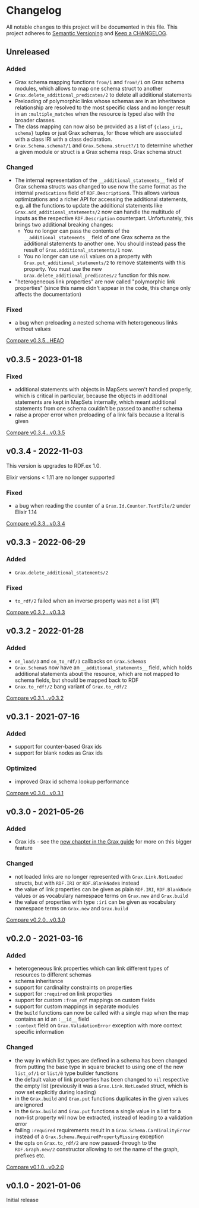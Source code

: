 # Changelog

All notable changes to this project will be documented in this file.
This project adheres to [Semantic Versioning](http://semver.org/) and
[Keep a CHANGELOG](http://keepachangelog.com).


## Unreleased

### Added

- Grax schema mapping functions `from/1` and `from!/1` on Grax schema modules,
  which allows to map one schema struct to another
- `Grax.delete_additional_predicates/2` to delete all additional statements
- Preloading of polymorphic links whose schemas are in an inheritance
  relationship are resolved to the most specific class and no longer result in
  an `:multiple_matches` when the resource is typed also with the broader classes.
- The class mapping can now also be provided as a list of `{class_iri, schema}`
  tuples or just Grax schemas, for those which are associated with a class IRI
  with a class declaration.
- `Grax.Schema.schema?/1` and `Grax.Schema.struct?/1` to determine whether a given
  module or struct is a Grax schema resp. Grax schema struct

### Changed

- The internal representation of the `__additional_statements__` field of Grax 
  schema structs was changed to use now the same format as the internal
  `predications` field of `RDF.Description`s. This allows various optimizations 
  and a richer API for accessing the additional statements, e.g. all the 
  functions to update the additional statements like `Grax.add_additional_statements/2`
  now can handle the multitude of inputs as the respective `RDF.Description`
  counterpart. Unfortunately, this brings two additional breaking changes:
  - You no longer can pass the contents of the `__additional_statements__` 
    field of one Grax schema as the additional statements to another one.
    You should instead pass the result of `Grax.additional_statements/1` now.
  - You no longer can use `nil` values on a property with `Grax.put_additional_statements/2`
    to remove statements with this property. You must use the new 
    `Grax.delete_additional_predicates/2` function for this now.
- "heterogeneous link properties" are now called "polymorphic link properties"
  (since this name didn't appear in the code, this change only affects the documentation)

### Fixed

- a bug when preloading a nested schema with heterogeneous links without values


[Compare v0.3.5...HEAD](https://github.com/rdf-elixir/grax/compare/v0.3.5...HEAD)



## v0.3.5 - 2023-01-18

### Fixed

- additional statements with objects in MapSets weren't handled properly, which
  is critical in particular, because the objects in additional statements are kept
  in MapSets internally, which meant additional statements from one schema couldn't
  be passed to another schema
- raise a proper error when preloading of a link fails because a literal is given


[Compare v0.3.4...v0.3.5](https://github.com/rdf-elixir/grax/compare/v0.3.4...v0.3.5)



## v0.3.4 - 2022-11-03

This version is upgrades to RDF.ex 1.0.

Elixir versions < 1.11 are no longer supported


### Fixed

- a bug when reading the counter of a `Grax.Id.Counter.TextFile/2` under Elixir 1.14


[Compare v0.3.3...v0.3.4](https://github.com/rdf-elixir/grax/compare/v0.3.3...v0.3.4)



## v0.3.3 - 2022-06-29

### Added

- `Grax.delete_additional_statements/2`

### Fixed

- `to_rdf/2` failed when an inverse property was not a list (#1)


[Compare v0.3.2...v0.3.3](https://github.com/rdf-elixir/grax/compare/v0.3.2...v0.3.3)



## v0.3.2 - 2022-01-28

### Added

- `on_load/3` and `on_to_rdf/3` callbacks on `Grax.Schema`s
- `Grax.Schema`s now have an `__additional_statements__` field, which holds
  additional statements about the resource, which are not mapped to schema 
  fields, but should be mapped back to RDF
- `Grax.to_rdf!/2` bang variant of `Grax.to_rdf/2` 


[Compare v0.3.1...v0.3.2](https://github.com/rdf-elixir/grax/compare/v0.3.1...v0.3.2)



## v0.3.1 - 2021-07-16

### Added

- support for counter-based Grax ids 
- support for blank nodes as Grax ids 


### Optimized

- improved Grax id schema lookup performance


[Compare v0.3.0...v0.3.1](https://github.com/rdf-elixir/grax/compare/v0.3.0...v0.3.1)



## v0.3.0 - 2021-05-26

### Added

- Grax ids - see the [new chapter in the Grax guide](https://rdf-elixir.dev/grax/ids.html)
  for more on this bigger feature


### Changed

- not loaded links are no longer represented with `Grax.Link.NotLoaded` structs,
  but with `RDF.IRI` or `RDF.BlankNode`s instead 
- the value of link properties can be given as plain `RDF.IRI`, `RDF.BlankNode`
  values or as vocabulary namespace terms on `Grax.new` and `Grax.build` 
- the value of properties with type `:iri` can be given as vocabulary namespace
  terms on `Grax.new` and `Grax.build`


[Compare v0.2.0...v0.3.0](https://github.com/rdf-elixir/grax/compare/v0.2.0...v0.3.0)



## v0.2.0 - 2021-03-16

### Added

- heterogeneous link properties which can link different types of resources
  to different schemas
- schema inheritance
- support for cardinality constraints on properties
- support for `:required` on link properties  
- support for custom `:from_rdf` mappings on custom fields  
- support for custom mappings in separate modules
- the `build` functions can now be called with a single map when the map contains
  an id an `:__id__` field
- `:context` field on `Grax.ValidationError` exception with more context specific information

### Changed

- the way in which list types are defined in a schema has been changed from putting the
  base type in square bracket to using one of the new `list_of/1` or `list/0` type builder
  functions
- the default value of link properties has been changed to `nil` respective the empty list
  (previously it was a `Grax.Link.NotLoaded` struct, which is now set explicitly 
  during loading)
- in the `Grax.build` and `Grax.put` functions duplicates in the given values are ignored 
- in the `Grax.build` and `Grax.put` functions a single value in a list for a non-list 
  property will now be extracted, instead of leading to a validation error
- failing `:required` requirements result in a `Grax.Schema.CardinalityError` instead
  of a `Grax.Schema.RequiredPropertyMissing` exception
- the opts on `Grax.to_rdf/2` are now passed-through to the `RDF.Graph.new/2` constructor
  allowing to set the name of the graph, prefixes etc.


[Compare v0.1.0...v0.2.0](https://github.com/rdf-elixir/grax/compare/v0.1.0...v0.2.0)



## v0.1.0 - 2021-01-06

Initial release
